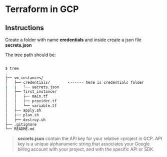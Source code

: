 # Terraform in GCP

## Instructions

Create a folder with name **credentials** and inside create a json file **secrets.json**

The tree path should be:

```bash

$ tree
.
├── vm_instances/
│   ├── credentials/        <------ here is credentials folder
|   |   └── secrets.json
│   ├── first_instance/
│   │   ├── main.tf
│   │   ├── provider.tf
│   │   └── variable.tf
│   ├── apply.sh
│   ├── plan.sh
│   ├── destroy.sh
├── .gitignore
└── README.md

```
> **secrets.json** contain the API key for your relative >project in GCP. API key is a unique alphanumeric string that associates your Google billing account with your project, and with the specific API or SDK.

